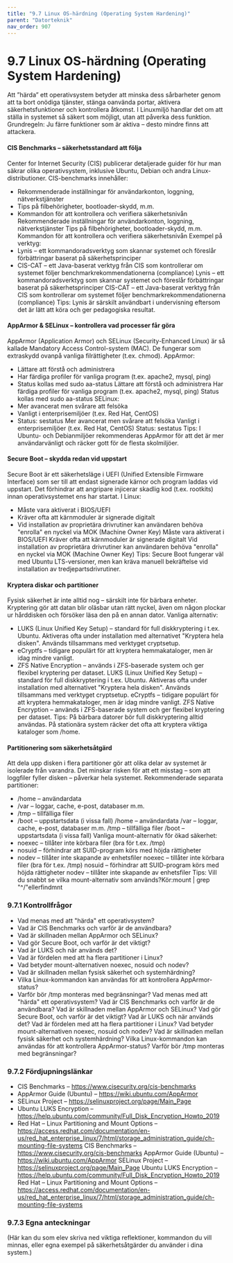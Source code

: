 ```yaml
---
title: "9.7 Linux OS-härdning (Operating System Hardening)"
parent: "Datorteknik"
nav_order: 907
---
```


# 9.7 Linux OS-härdning (Operating System Hardening)

Att ”härda” ett operativsystem betyder att minska dess sårbarheter genom att ta bort onödiga tjänster, stänga oanvända portar, aktivera säkerhetsfunktioner och kontrollera åtkomst. I Linuxmiljö handlar det om att ställa in systemet så säkert som möjligt, utan att påverka dess funktion.
Grundregeln: Ju färre funktioner som är aktiva – desto mindre finns att attackera.
#### CIS Benchmarks – säkerhetsstandard att följa
Center for Internet Security (CIS) publicerar detaljerade guider för hur man säkrar olika operativsystem, inklusive Ubuntu, Debian och andra Linux-distributioner.
CIS-benchmarks innehåller:
- Rekommenderade inställningar för användarkonton, loggning, nätverkstjänster
- Tips på filbehörigheter, bootloader-skydd, m.m.
- Kommandon för att kontrollera och verifiera säkerhetsnivån
Rekommenderade inställningar för användarkonton, loggning, nätverkstjänster
Tips på filbehörigheter, bootloader-skydd, m.m.
Kommandon för att kontrollera och verifiera säkerhetsnivån
Exempel på verktyg:
- Lynis – ett kommandoradsverktyg som skannar systemet och föreslår förbättringar baserat på säkerhetsprinciper
- CIS-CAT – ett Java-baserat verktyg från CIS som kontrollerar om systemet följer benchmarkrekommendationerna (compliance)
Lynis – ett kommandoradsverktyg som skannar systemet och föreslår förbättringar baserat på säkerhetsprinciper
CIS-CAT – ett Java-baserat verktyg från CIS som kontrollerar om systemet följer benchmarkrekommendationerna (compliance)
Tips: Lynis är särskilt användbart i undervisning eftersom det är lätt att köra och ger pedagogiska resultat.
#### AppArmor & SELinux – kontrollera vad processer får göra
AppArmor (Application Armor) och SELinux (Security-Enhanced Linux) är så kallade Mandatory Access Control-system (MAC). De fungerar som extraskydd ovanpå vanliga filrättigheter (t.ex. chmod).
AppArmor:
- Lättare att förstå och administrera
- Har färdiga profiler för vanliga program (t.ex. apache2, mysql, ping)
- Status kollas med sudo aa-status
Lättare att förstå och administrera
Har färdiga profiler för vanliga program (t.ex. apache2, mysql, ping)
Status kollas med sudo aa-status
SELinux:
- Mer avancerat men svårare att felsöka
- Vanligt i enterprisemiljöer (t.ex. Red Hat, CentOS)
- Status: sestatus
Mer avancerat men svårare att felsöka
Vanligt i enterprisemiljöer (t.ex. Red Hat, CentOS)
Status: sestatus
Tips: I Ubuntu- och Debianmiljöer rekommenderas AppArmor för att det är mer användarvänligt och räcker gott för de flesta skolmiljöer.
#### Secure Boot – skydda redan vid uppstart
Secure Boot är ett säkerhetsläge i UEFI (Unified Extensible Firmware Interface) som ser till att endast signerade kärnor och program laddas vid uppstart. Det förhindrar att angripare injicerar skadlig kod (t.ex. rootkits) innan operativsystemet ens har startat.
I Linux:
- Måste vara aktiverat i BIOS/UEFI
- Kräver ofta att kärnmoduler är signerade digitalt
- Vid installation av proprietära drivrutiner kan användaren behöva "enrolla" en nyckel via MOK (Machine Owner Key)
Måste vara aktiverat i BIOS/UEFI
Kräver ofta att kärnmoduler är signerade digitalt
Vid installation av proprietära drivrutiner kan användaren behöva "enrolla" en nyckel via MOK (Machine Owner Key)
Tips: Secure Boot fungerar väl med Ubuntu LTS-versioner, men kan kräva manuell bekräftelse vid installation av tredjepartsdrivrutiner.
#### Kryptera diskar och partitioner
Fysisk säkerhet är inte alltid nog – särskilt inte för bärbara enheter. Kryptering gör att datan blir oläsbar utan rätt nyckel, även om någon plockar ur hårddisken och försöker läsa den på en annan dator.
Vanliga alternativ:
- LUKS (Linux Unified Key Setup) – standard för full diskkryptering i t.ex. Ubuntu. Aktiveras ofta under installation med alternativet "Kryptera hela disken". Används tillsammans med verktyget cryptsetup.
- eCryptfs – tidigare populärt för att kryptera hemmakataloger, men är idag mindre vanligt.
- ZFS Native Encryption – används i ZFS-baserade system och ger flexibel kryptering per dataset.
LUKS (Linux Unified Key Setup) – standard för full diskkryptering i t.ex. Ubuntu. Aktiveras ofta under installation med alternativet "Kryptera hela disken". Används tillsammans med verktyget cryptsetup.
eCryptfs – tidigare populärt för att kryptera hemmakataloger, men är idag mindre vanligt.
ZFS Native Encryption – används i ZFS-baserade system och ger flexibel kryptering per dataset.
Tips: På bärbara datorer bör full diskkryptering alltid användas. På stationära system räcker det ofta att kryptera viktiga kataloger som /home.
#### Partitionering som säkerhetsåtgärd
Att dela upp disken i flera partitioner gör att olika delar av systemet är isolerade från varandra. Det minskar risken för att ett misstag – som att loggfiler fyller disken – påverkar hela systemet.
Rekommenderade separata partitioner:
- /home – användardata
- /var – loggar, cache, e-post, databaser m.m.
- /tmp – tillfälliga filer
- /boot – uppstartsdata (i vissa fall)
/home – användardata
/var – loggar, cache, e-post, databaser m.m.
/tmp – tillfälliga filer
/boot – uppstartsdata (i vissa fall)
Vanliga mount-alternativ för ökad säkerhet:
- noexec – tillåter inte körbara filer (bra för t.ex. /tmp)
- nosuid – förhindrar att SUID-program körs med höjda rättigheter
- nodev – tillåter inte skapande av enhetsfiler
noexec – tillåter inte körbara filer (bra för t.ex. /tmp)
nosuid – förhindrar att SUID-program körs med höjda rättigheter
nodev – tillåter inte skapande av enhetsfiler
Tips:
Vill du snabbt se vilka mount-alternativ som används?Kör:mount | grep "^/"ellerfindmnt
### 9.7.1 Kontrollfrågor
- Vad menas med att "härda" ett operativsystem?
- Vad är CIS Benchmarks och varför är de användbara?
- Vad är skillnaden mellan AppArmor och SELinux?
- Vad gör Secure Boot, och varför är det viktigt?
- Vad är LUKS och när används det?
- Vad är fördelen med att ha flera partitioner i Linux?
- Vad betyder mount-alternativen noexec, nosuid och nodev?
- Vad är skillnaden mellan fysisk säkerhet och systemhärdning?
- Vilka Linux-kommandon kan användas för att kontrollera AppArmor-status?
- Varför bör /tmp monteras med begränsningar?
Vad menas med att "härda" ett operativsystem?
Vad är CIS Benchmarks och varför är de användbara?
Vad är skillnaden mellan AppArmor och SELinux?
Vad gör Secure Boot, och varför är det viktigt?
Vad är LUKS och när används det?
Vad är fördelen med att ha flera partitioner i Linux?
Vad betyder mount-alternativen noexec, nosuid och nodev?
Vad är skillnaden mellan fysisk säkerhet och systemhärdning?
Vilka Linux-kommandon kan användas för att kontrollera AppArmor-status?
Varför bör /tmp monteras med begränsningar?
### 9.7.2 Fördjupningslänkar
- CIS Benchmarks – https://www.cisecurity.org/cis-benchmarks
- AppArmor Guide (Ubuntu) – https://wiki.ubuntu.com/AppArmor
- SELinux Project – https://selinuxproject.org/page/Main_Page
- Ubuntu LUKS Encryption – https://help.ubuntu.com/community/Full_Disk_Encryption_Howto_2019
- Red Hat – Linux Partitioning and Mount Options – https://access.redhat.com/documentation/en-us/red_hat_enterprise_linux/7/html/storage_administration_guide/ch-mounting-file-systems
CIS Benchmarks – https://www.cisecurity.org/cis-benchmarks
AppArmor Guide (Ubuntu) – https://wiki.ubuntu.com/AppArmor
SELinux Project – https://selinuxproject.org/page/Main_Page
Ubuntu LUKS Encryption – https://help.ubuntu.com/community/Full_Disk_Encryption_Howto_2019
Red Hat – Linux Partitioning and Mount Options – https://access.redhat.com/documentation/en-us/red_hat_enterprise_linux/7/html/storage_administration_guide/ch-mounting-file-systems
### 9.7.3 Egna anteckningar
(Här kan du som elev skriva ned viktiga reflektioner, kommandon du vill minnas, eller egna exempel på säkerhetsåtgärder du använder i dina system.)